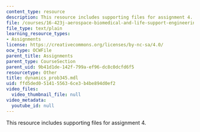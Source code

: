 ```yaml
---
content_type: resource
description: This resource includes supporting files for assignment 4.
file: /courses/16-423j-aerospace-biomedical-and-life-support-engineering-spring-2006/ffd5ded0514155636ce3b4be894d0ef2_dynamics_prob345.mdl
file_type: text/plain
learning_resource_types:
- Assignments
license: https://creativecommons.org/licenses/by-nc-sa/4.0/
ocw_type: OCWFile
parent_title: Assignments
parent_type: CourseSection
parent_uid: 9b41d1de-142f-799a-ef96-dc8c0dcfd6f5
resourcetype: Other
title: dynamics_prob345.mdl
uid: ffd5ded0-5141-5563-6ce3-b4be894d0ef2
video_files:
  video_thumbnail_file: null
video_metadata:
  youtube_id: null
---
```

This resource includes supporting files for assignment 4.